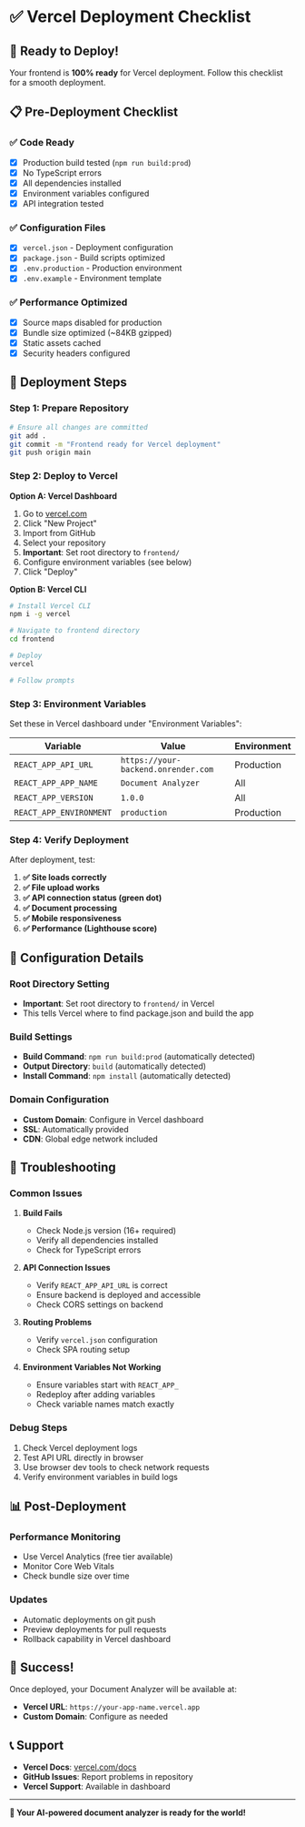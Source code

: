 # ✅ Vercel Deployment Checklist

## 🚀 **Ready to Deploy!**

Your frontend is **100% ready** for Vercel deployment. Follow this checklist for a smooth deployment.

## 📋 **Pre-Deployment Checklist**

### ✅ **Code Ready**
- [x] Production build tested (`npm run build:prod`)
- [x] No TypeScript errors
- [x] All dependencies installed
- [x] Environment variables configured
- [x] API integration tested

### ✅ **Configuration Files**
- [x] `vercel.json` - Deployment configuration
- [x] `package.json` - Build scripts optimized
- [x] `.env.production` - Production environment
- [x] `.env.example` - Environment template

### ✅ **Performance Optimized**
- [x] Source maps disabled for production
- [x] Bundle size optimized (~84KB gzipped)
- [x] Static assets cached
- [x] Security headers configured

## 🎯 **Deployment Steps**

### **Step 1: Prepare Repository**
```bash
# Ensure all changes are committed
git add .
git commit -m "Frontend ready for Vercel deployment"
git push origin main
```

### **Step 2: Deploy to Vercel**

**Option A: Vercel Dashboard**
1. Go to [vercel.com](https://vercel.com)
2. Click "New Project"
3. Import from GitHub
4. Select your repository
5. **Important**: Set root directory to `frontend/`
6. Configure environment variables (see below)
7. Click "Deploy"

**Option B: Vercel CLI**
```bash
# Install Vercel CLI
npm i -g vercel

# Navigate to frontend directory
cd frontend

# Deploy
vercel

# Follow prompts
```

### **Step 3: Environment Variables**

Set these in Vercel dashboard under "Environment Variables":

| Variable | Value | Environment |
|----------|-------|-------------|
| `REACT_APP_API_URL` | `https://your-backend.onrender.com` | Production |
| `REACT_APP_APP_NAME` | `Document Analyzer` | All |
| `REACT_APP_VERSION` | `1.0.0` | All |
| `REACT_APP_ENVIRONMENT` | `production` | Production |

### **Step 4: Verify Deployment**

After deployment, test:

1. **✅ Site loads correctly**
2. **✅ File upload works**
3. **✅ API connection status (green dot)**
4. **✅ Document processing**
5. **✅ Mobile responsiveness**
6. **✅ Performance (Lighthouse score)**

## 🔧 **Configuration Details**

### **Root Directory Setting**
- **Important**: Set root directory to `frontend/` in Vercel
- This tells Vercel where to find package.json and build the app

### **Build Settings**
- **Build Command**: `npm run build:prod` (automatically detected)
- **Output Directory**: `build` (automatically detected)
- **Install Command**: `npm install` (automatically detected)

### **Domain Configuration**
- **Custom Domain**: Configure in Vercel dashboard
- **SSL**: Automatically provided
- **CDN**: Global edge network included

## 🚨 **Troubleshooting**

### **Common Issues**

1. **Build Fails**
   - Check Node.js version (16+ required)
   - Verify all dependencies installed
   - Check for TypeScript errors

2. **API Connection Issues**
   - Verify `REACT_APP_API_URL` is correct
   - Ensure backend is deployed and accessible
   - Check CORS settings on backend

3. **Routing Problems**
   - Verify `vercel.json` configuration
   - Check SPA routing setup

4. **Environment Variables Not Working**
   - Ensure variables start with `REACT_APP_`
   - Redeploy after adding variables
   - Check variable names match exactly

### **Debug Steps**
1. Check Vercel deployment logs
2. Test API URL directly in browser
3. Use browser dev tools to check network requests
4. Verify environment variables in build logs

## 📊 **Post-Deployment**

### **Performance Monitoring**
- Use Vercel Analytics (free tier available)
- Monitor Core Web Vitals
- Check bundle size over time

### **Updates**
- Automatic deployments on git push
- Preview deployments for pull requests
- Rollback capability in Vercel dashboard

## 🎊 **Success!**

Once deployed, your Document Analyzer will be available at:
- **Vercel URL**: `https://your-app-name.vercel.app`
- **Custom Domain**: Configure as needed

## 📞 **Support**

- **Vercel Docs**: [vercel.com/docs](https://vercel.com/docs)
- **GitHub Issues**: Report problems in repository
- **Vercel Support**: Available in dashboard

---

**🌟 Your AI-powered document analyzer is ready for the world!**
